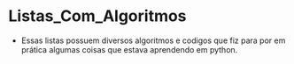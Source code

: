 # Listas_Com_Algoritmos

- Essas listas possuem diversos algoritmos e codigos que fiz para por em prática algumas coisas que estava aprendendo em python.